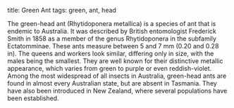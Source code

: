 title: Green Ant
tags: green, ant, head

The green-head ant (Rhytidoponera metallica) is a species of ant that is endemic to Australia. It was described by British entomologist Frederick Smith in 1858 as a member of the genus Rhytidoponera in the subfamily Ectatomminae. These ants measure between 5 and 7 mm (0.20 and 0.28 in). The queens and workers look similar, differing only in size, with the males being the smallest. They are well known for their distinctive metallic appearance, which varies from green to purple or even reddish-violet. Among the most widespread of all insects in Australia, green-head ants are found in almost every Australian state, but are absent in Tasmania. They have also been introduced in New Zealand, where several populations have been established.